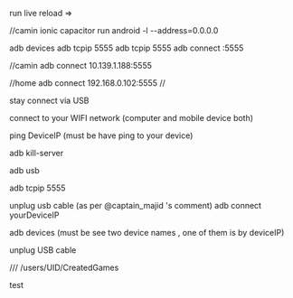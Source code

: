 run live reload =>

//camin
ionic capacitor run android -l --address=0.0.0.0

adb devices adb tcpip 5555 adb tcpip 5555 adb connect :5555

//camin adb connect 10.139.1.188:5555

//home adb connect 192.168.0.102:5555 //

stay connect via USB

connect to your WIFI network (computer and mobile device both)

ping DeviceIP (must be have ping to your device)

adb kill-server

adb usb

adb tcpip 5555

unplug usb cable (as per @captain_majid 's comment) adb connect yourDeviceIP

adb devices (must be see two device names , one of them is by deviceIP)

unplug USB cable

/// /users/UID/CreatedGames

test
